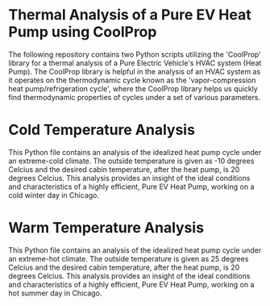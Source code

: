 # Thermal Analysis of a Pure EV Heat Pump using CoolProp
The following repository contains two Python scripts utilizing the 'CoolProp' library for a thermal analysis of a Pure Electric Vehicle's HVAC system (Heat Pump). The CoolProp library is helpful in the analysis of an HVAC system as it operates on the thermodynamic cycle known as the 'vapor-compression heat pump/refrigeration cycle', where the CoolProp library helps us quickly find thermodynamic properties of cycles under a set of various parameters. 

# Cold Temperature Analysis
This Python file contains an analysis of the idealized heat pump cycle under an extreme-cold climate. The outside temperature is given as -10 degrees Celcius and the desired cabin temperature, after the heat pump, is 20 degrees Celcius. This analysis provides an insight of the ideal conditions and characteristics of a highly efficient, Pure EV Heat Pump, working on a cold winter day in Chicago.

# Warm Temperature Analysis
This Python file contains an analysis of the idealized heat pump cycle under an extreme-hot climate. The outside temperature is given as 25 degrees Celcius and the desired cabin temperature, after the heat pump, is 20 degrees Celcius. This analysis provides an insight of the ideal conditions and characteristics of a highly efficient, Pure EV Heat Pump, working on a hot summer day in Chicago.
